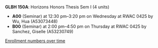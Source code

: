 **GLBH 150A**: Horizons Honors Thesis Sem I (4 units)

- **A00** (Seminar) at 12:30 pm–3:20 pm on Wednesday at RWAC 0425 by Wu, Hua (A53073448)
- **B00** (Seminar) at 2:00 pm–4:50 pm on Thursday at RWAC 0425 by Sanchez, Giselle (A53230749)

[Enrollment numbers over time](./GLBH150A.tsv)
